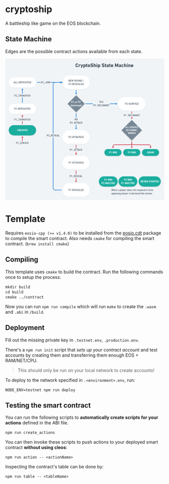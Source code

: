 # cryptoship

A battleship like game on the EOS blockchain.

## State Machine

Edges are the possible contract actions available from each state.

![State Machine](/.README/ch04_state_machine.png?raw=true "State Machine")

# Template

Requires `eosio-cpp (>= v1.4.0)` to be installed from the [eosio.cdt](https://github.com/EOSIO/eosio.cdt) package to compile the smart contract.
Also needs `cmake` for compiling the smart contract. (`brew install cmake`)

## Compiling

This template uses `cmake` to build the contract. Run the following commands once to setup the process:

```
mkdir build
cd build
cmake ../contract
```

Now you can run `npm run compile` which will run `make` to create the `.wasm` and `.abi` in `/build`.

## Deployment

Fill out the missing private key in `.testnet.env`, `.production.env`.

There's a `npm run init` script that _sets up your contract account_ and test accounts by creating them and transferring them enough EOS + RAM/NET/CPU.

> This should only be run on your local network to create accounts!

To deploy to the network specified in `.<environment>.env`, run:

```
NODE_ENV=testnet npm run deploy
```


## Testing the smart contract

You can run the following scripts to **automatically create scripts for your actions** defined in the ABI file.

```
npm run create_actions
```

You can then invoke these scripts to push actions to your deployed smart contract **without using cleos**:

```
npm run action -- <actionName>
```

Inspecting the contract's table can be done by:

```
npm run table -- <tableName>
```